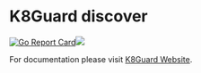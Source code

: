 # K8Guard discover

[![Go Report Card](https://goreportcard.com/badge/github.com/k8guard/k8guard-discover)](https://goreportcard.com/report/github.com/k8guard/k8guard-discover)[![](https://images.microbadger.com/badges/version/k8guard/k8guard-discover.svg)](https://microbadger.com/images/k8guard/k8guard-discover "Get your own version badge on microbadger.com")

For documentation please visit [K8Guard Website](https://k8guard.github.io/).
